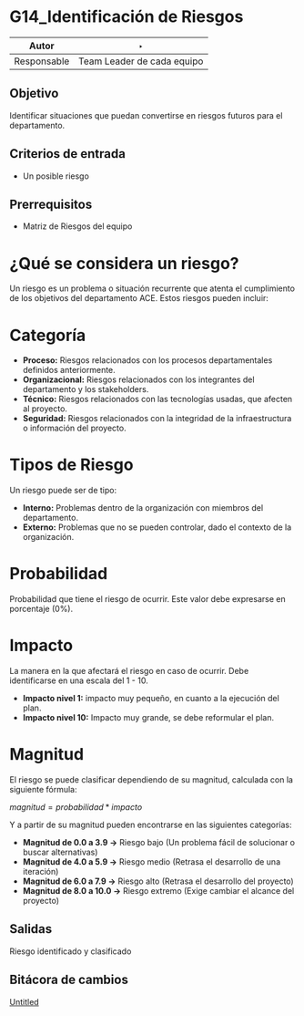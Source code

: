 # G14_Identificación de Riesgos

| Autor | ‣  |
| --- | --- |
| Responsable | Team Leader de cada equipo |

## Objetivo

Identificar situaciones que puedan convertirse en riesgos futuros para el departamento.

## **Criterios de entrada**

- Un posible riesgo

## Prerrequisitos

- Matriz de Riesgos del equipo

# ¿Qué se considera un riesgo?

Un riesgo es un problema o situación recurrente que atenta el cumplimiento de los objetivos del departamento ACE. Estos riesgos pueden incluir:

# Categoría

- **Proceso:** Riesgos relacionados con los procesos departamentales definidos anteriormente.
- **Organizacional:** Riesgos relacionados con los integrantes del departamento y los stakeholders.
- **Técnico:** Riesgos relacionados con las tecnologías usadas, que afecten al proyecto.
- **Seguridad:** Riesgos relacionados con la integridad de la infraestructura o información del proyecto.

# Tipos de Riesgo

Un riesgo puede ser de tipo:

- **Interno:** Problemas dentro de la organización con miembros del departamento.
- **Externo:** Problemas que no se pueden controlar, dado el contexto de la organización.

# Probabilidad

Probabilidad que tiene el riesgo de ocurrir. Este valor debe expresarse en porcentaje (0%).

# Impacto

La manera en la que afectará el riesgo en caso de ocurrir. Debe identificarse en una escala del 1 - 10.

- **Impacto nivel 1:** impacto muy pequeño, en cuanto a la ejecución del plan.
- **Impacto nivel 10:** Impacto muy grande, se debe reformular el plan.

# Magnitud

El riesgo se puede clasificar dependiendo de su magnitud, calculada con la siguiente fórmula:

$magnitud = probabilidad * impacto$

Y a partir de su magnitud pueden encontrarse en las siguientes categorías:

- **Magnitud de 0.0 a 3.9 →** Riesgo bajo (Un problema fácil de solucionar o buscar alternativas)
- **Magnitud de 4.0 a 5.9 →** Riesgo medio (Retrasa el desarrollo de una iteración)
- **Magnitud de 6.0 a 7.9 →** Riesgo alto (Retrasa el desarrollo del proyecto)
- **Magnitud de 8.0 a 10.0 →** Riesgo extremo (Exige cambiar el alcance del proyecto)

## Salidas

Riesgo identificado y clasificado

## Bitácora de cambios

[Untitled](G14_Identificacio%CC%81n%20de%20Riesgos%20768277ee6a8042a4abd8023ebf31dd10/Untitled%20Database%200fd19f3eb4614b2e8da7c216b6442580.csv)